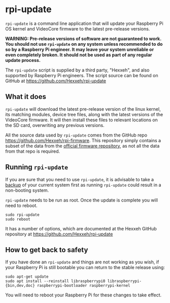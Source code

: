 # rpi-update

`rpi-update` is a command line application that will update your Raspberry Pi OS kernel and VideoCore firmware to the latest pre-release versions.

**WARNING: Pre-release versions of software are not guaranteed to work. You should not use `rpi-update` on any system unless recommended to do so by a Raspberry Pi engineer. It may leave your system unreliable or even completely broken. It should not be used as part of any regular update process.**

The `rpi-update` script is supplied by a third party, "Hexxeh", and also supported by Raspberry Pi engineers. The script source can be found on GitHub at https://github.com/Hexxeh/rpi-update

## What it does

`rpi-update` will download the latest pre-release version of the linux kernel, its matching modules, device tree files, along with the latest versions of the VideoCore firmware. It will then install these files to relevant locations on the SD card, overwriting any previous versions. 

All the source data used by `rpi-update` comes from the GitHub repo https://github.com/Hexxeh/rpi-firmware. This repository simply  contains a subset of the data from the [official firmware repository](https://github.com/raspberrypi/firmware), as not all the data from that repo is required. 

## Running `rpi-update`

If you are sure that you need to use `rpi-update`, it is advisable to take a [backup](../../linux/filesystem/backup.md) of your current system first as running `rpi-update` could result in a non-booting system.

`rpi-update` needs to be run as root. Once the update is complete you will need to reboot.

```
sudo rpi-update
sudo reboot
```

It has a number of options, which are documented at the Hexxeh GitHub repository at https://github.com/Hexxeh/rpi-update

## How to get back to safety

If you have done an `rpi-update` and things are not working as you wish, if your Raspberry Pi is still bootable you can return to the stable release using:

```
sudo apt-get update
sudo apt install --reinstall libraspberrypi0 libraspberrypi-{bin,dev,doc} raspberrypi-bootloader raspberrypi-kernel
```
You will need to reboot your Raspberry Pi for these changes to take effect. 
